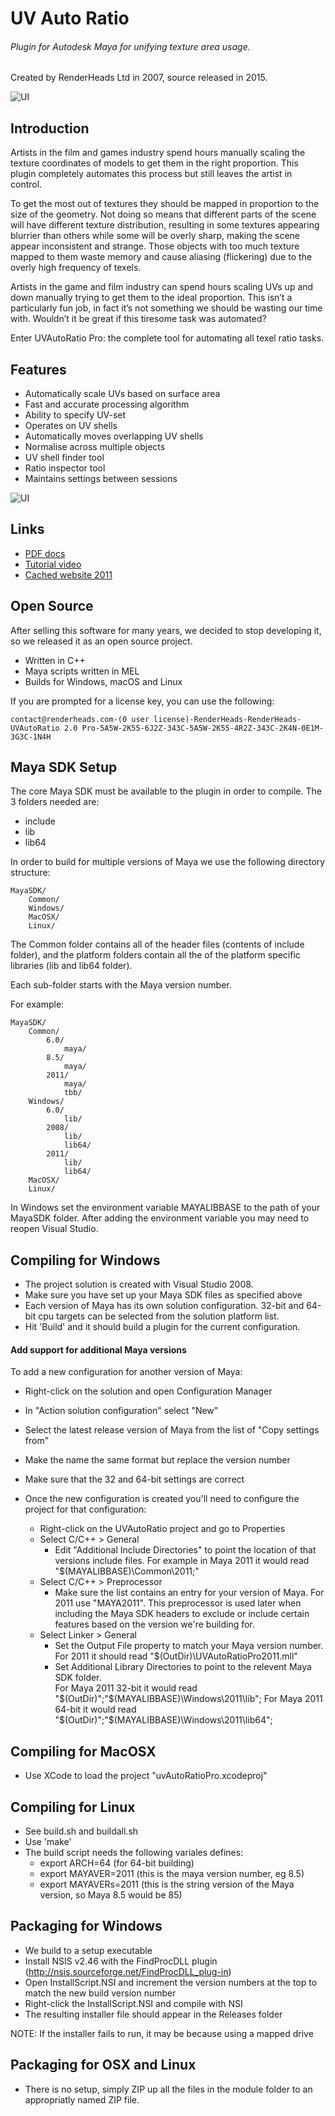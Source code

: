 # UV Auto Ratio
###### Plugin for Autodesk Maya for unifying texture area usage.
Created by RenderHeads Ltd in 2007, source released in 2015.

![UI](https://github.com/RenderHeads/MayaPlugin-UVAutoRatio/blob/master/docs/rtt_examplecar_small.jpg "UVAudioRatio")

## Introduction

Artists in the film and games industry spend hours manually scaling the texture coordinates of models to get them in the right proportion. This plugin completely automates this process but still leaves the artist in control.

To get the most out of textures they should be mapped in proportion to the size of the geometry. Not doing so means that different parts of the scene will have different texture distribution, resulting in some textures appearing blurrier than others while some will be overly sharp, making the scene appear inconsistent and strange. Those objects with too much texture mapped to them waste memory and cause aliasing (flickering) due to the overly high frequency of texels.

Artists in the game and film industry can spend hours scaling UVs up and down manually trying to get them to the ideal proportion. This isn’t a particularly fun job, in fact it’s not something we should be wasting our time with. Wouldn’t it be great if this tiresome task was automated?

Enter UVAutoRatio Pro: the complete tool for automating all texel ratio tasks.

## Features

+ Automatically scale UVs based on surface area
+ Fast and accurate processing algorithm
+ Ability to specify UV-set
+ Operates on UV shells
+ Automatically moves overlapping UV shells
+ Normalise across multiple objects
+ UV shell finder tool
+ Ratio inspector tool
+ Maintains settings between sessions

![UI](https://github.com/RenderHeads/MayaPlugin-UVAutoRatio/blob/master/docs/UITabsExpanded_small.png "UI")

## Links

+ [PDF docs](https://github.com/RenderHeads/MayaPlugin-UVAutoRatio/releases/download/2015-2.5.x/UVAutoRatio2.0ProDocumentation.pdf)
+ [Tutorial video](https://vimeo.com/856301)
+ [Cached website 2011](https://web.archive.org/web/20111205111334/http://www.renderheads.com/portfolio/UVAutoRatio/)

## Open Source

After selling this software for many years, we decided to stop developing it, so we released it as an open source project.

+ Written in C++
+ Maya scripts written in MEL
+ Builds for Windows, macOS and Linux

If you are prompted for a license key, you can use the following:

`contact@renderheads.com-(0 user license)-RenderHeads-RenderHeads-UVAutoRatio 2.0 Pro-5A5W-2K55-6J2Z-343C-5A5W-2K55-4R2Z-343C-2K4N-0E1M-3G3C-1N4H`

## Maya SDK Setup

The core Maya SDK must be available to the plugin in order to compile.  The 3 folders needed are:
 + include
 + lib
 + lib64

In order to build for multiple versions of Maya we use the following directory structure:

	MayaSDK/
		Common/
		Windows/
		MacOSX/
		Linux/

The Common folder contains all of the header files (contents of include folder), and the platform folders contain all the of the platform specific libraries (lib and lib64 folder).

Each sub-folder starts with the Maya version number.

For example:

	MayaSDK/
		Common/
			6.0/
				maya/
			8.5/
				maya/
			2011/
				maya/
				tbb/
		Windows/
			6.0/
				lib/
			2008/
				lib/
				lib64/
			2011/
				lib/
				lib64/
		MacOSX/
		Linux/

In Windows set the environment variable MAYALIBBASE to the path of your MayaSDK folder.  After adding the environment variable you may need to reopen Visual Studio.

## Compiling for Windows

+ The project solution is created with Visual Studio 2008.
+ Make sure you have set up your Maya SDK files as specified above
+ Each version of Maya has its own solution configuration. 32-bit and 64-bit cpu targets can be selected from the solution platform list.
+ Hit 'Build' and it should build a plugin for the current configuration.

#### Add support for additional Maya versions
To add a new configuration for another version of Maya:
+ Right-click on the solution and open Configuration Manager
+ In "Action solution configuration" select "New"
+ Select the latest release version of Maya from the list of "Copy settings from"
+ Make the name the same format but replace the version number
+ Make sure that the 32 and 64-bit settings are correct

+ Once the new configuration is created you'll need to configure the project for that configuration:
	+ Right-click on the UVAutoRatio project and go to Properties
	+ Select C/C++ > General
		+ Edit "Additional Include Directories" to point the location of that versions include files.  For example in Maya 2011 it would read "$(MAYALIBBASE)\Common\2011;"
	+ Select C/C++ > Preprocessor
		+ Make sure the list contains an entry for your version of Maya.  For 2011 use "MAYA2011".  This preprocessor is used later when including the Maya SDK headers to exclude or include certain features based on the version we're building for.
	+ Select Linker > General 
		+ Set the Output File property to match your Maya version number.  For 2011 it should read "$(OutDir)\UVAutoRatioPro2011.mll"
		+ Set Additional Library Directories to point to the relevent Maya SDK folder.  
			For Maya 2011 32-bit it would read "$(OutDir)";"$(MAYALIBBASE)\Windows\2011\lib";
			For Maya 2011 64-bit it would read "$(OutDir)";"$(MAYALIBBASE)\Windows\2011\lib64";

## Compiling for MacOSX

+ Use XCode to load the project "uvAutoRatioPro.xcodeproj"

## Compiling for Linux

+ See build.sh and buildall.sh
+ Use 'make'
+ The build script needs the following variales defines:
	+ export ARCH=64		(for 64-bit building)
	+ export MAYAVER=2011		(this is the maya version number, eg 8.5)
	+ export MAYAVERs=2011		(this is the string version of the Maya version, so Maya 8.5 would be 85)

## Packaging for Windows

+ We build to a setup executable
+ Install NSIS v2.46 with the FindProcDLL plugin (http://nsis.sourceforge.net/FindProcDLL_plug-in)
+ Open InstallScript.NSI and increment the version numbers at the top to match the new build version number
+ Right-click the InstallScript.NSI and compile with NSI
+ The resulting installer file should appear in the Releases folder

NOTE: If the installer fails to run, it may be because using a mapped drive

## Packaging for OSX and Linux

+ There is no setup, simply ZIP up all the files in the module folder to an appropriatly named ZIP file.
